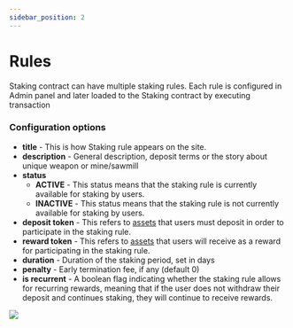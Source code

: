 ```yaml
---
sidebar_position: 2
---
```


# Rules

Staking contract can have multiple staking rules.
Each rule is configured in Admin panel and later loaded to the Staking contract by executing transaction


### Configuration options

- **title** - This is how Staking rule appears on the site.
- **description** - General description, deposit terms or the story about unique weapon or mine/sawmill
- **status** 
    - **ACTIVE** - This status means that the staking rule is currently available for staking by users.
    - **INACTIVE** - This status means that the staking rule is not currently available for staking by users.
- **deposit token** - This refers to [assets](/admin/miscellaneous/asset) that users must deposit in order to participate in the staking rule.
- **reward token** -  This refers to [assets](/admin/miscellaneous/asset) that users will receive as a reward for participating in the staking rule.
- **duration** - Duration of the staking period, set in days
- **penalty** - Early termination fee, if any (default 0)
- **is recurrent** - A boolean flag indicating whether the staking rule allows for recurring rewards, meaning that if the user does not withdraw their deposit and continues staking, they will continue to receive rewards.

![](/img/complex-mechanics/staking/rules.png)